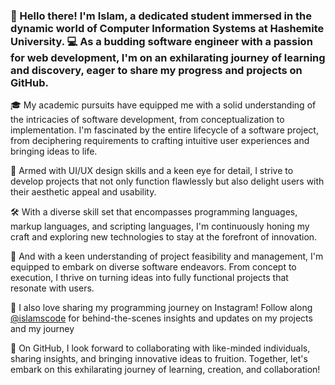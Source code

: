 ### 👋 Hello there! I'm Islam, a dedicated student immersed in the dynamic world of Computer Information Systems at Hashemite University. 💻 As a budding software engineer with a passion for web development, I'm on an exhilarating journey of learning and discovery, eager to share my progress and projects on GitHub.

🎓 My academic pursuits have equipped me with a solid understanding of the intricacies of software development, from conceptualization to implementation. I'm fascinated by the entire lifecycle of a software project, from deciphering requirements to crafting intuitive user experiences and bringing ideas to life.

🌟 Armed with UI/UX design skills and a keen eye for detail, I strive to develop projects that not only function flawlessly but also delight users with their aesthetic appeal and usability.

🛠️ With a diverse skill set that encompasses programming languages, markup languages, and scripting languages, I'm continuously honing my craft and exploring new technologies to stay at the forefront of innovation.

🚀 And with a keen understanding of project feasibility and management, I'm equipped to embark on diverse software endeavors. From concept to execution, I thrive on turning ideas into fully functional projects that resonate with users.

📸 I also love sharing my programming journey on Instagram! Follow along <a href="https://www.instagram.com/islamscode?igsh=MXBycXVvZGN2OGhncQ==">@islamscode</a> for behind-the-scenes insights and updates on my projects and my journey

🌱 On GitHub, I look forward to collaborating with like-minded individuals, sharing insights, and bringing innovative ideas to fruition. Together, let's embark on this exhilarating journey of learning, creation, and collaboration!
